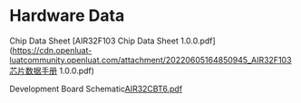 # Hardware Data

Chip Data Sheet [AIR32F103 Chip Data Sheet 1.0.0.pdf](https://cdn.openluat-luatcommunity.openluat.com/attachment/20220605164850945_AIR32F103芯片数据手册 1.0.0.pdf)

Development Board Schematic[AIR32CBT6.pdf](https://cdn.openluat-luatcommunity.openluat.com/attachment/20220605164915340_AIR32CBT6.pdf)
